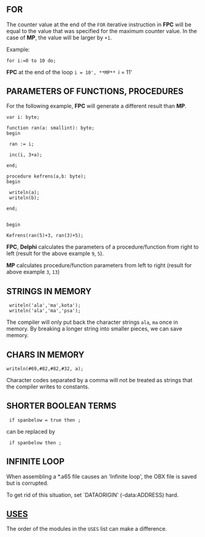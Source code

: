 #

## FOR

The counter value at the end of the `FOR` iterative instruction in **FPC** will be equal to the value that was specified for the maximum counter value. In the case of **MP**, the value will be larger by `+1`.

Example:
```delphi
for i:=0 to 10 do;
```

**FPC** at the end of the loop `i = 10', **MP** `i = 11'


## PARAMETERS OF FUNCTIONS, PROCEDURES

For the following example, **FPC** will generate a different result than **MP**.

```delphi
var i: byte;

function ran(a: smallint): byte;
begin

 ran := i;

 inc(i, 3+a);

end;

procedure kefrens(a,b: byte);
begin

 writeln(a);
 writeln(b);

end;


begin

Kefrens(ran(5)+3, ran(3)+5);
```

**FPC**, **Delphi** calculates the parameters of a procedure/function from right to left (result for the above example `9`, `5`).

**MP** calculates procedure/function parameters from left to right (result for above example `3`, `13`)


## STRINGS IN MEMORY

```delphi
 writeln('ala','ma',kota');
 writeln('ala','ma','psa');
```

The compiler will only put back the character strings `ala`, `ma` once in memory. By breaking a longer string into smaller pieces, we can save memory.


## CHARS IN MEMORY

```delphi
writeln(#69,#82,#82,#32, a);
```

Character codes separated by a comma will not be treated as strings that the compiler writes to constants.


## SHORTER BOOLEAN TERMS

```delphi
 if spanbelow = true then ;
```

can be replaced by

```delphi
 if spanbelow then ;
```

## INFINITE LOOP

When assembling a *.a65 file causes an 'Infinite loop', the OBX file is saved but is corrupted.

To get rid of this situation, set `DATAORIGIN' (-data:ADDRESS) hard.

## [USES](../moduly/#uses)

The order of the modules in the `USES` list can make a difference.
